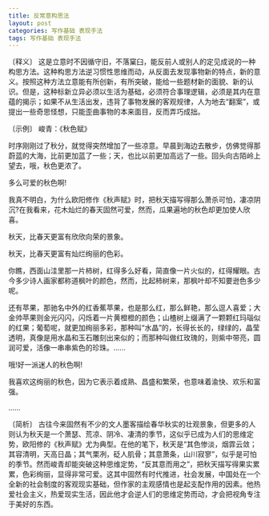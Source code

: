 ```yaml
---
title: 反常意构思法
layout: post
categories: 写作基础 表现手法
tags: 写作基础 表现手法
---
```


〔释义〕 这是立意时不因循守旧，不落窠臼，能反前人或别人的定见成说的一种构思方法。这种构思方法逆习惯性思维而动，从反面去发现事物新的特点，新的意义。按照这种方法立意能有所创新，有所突破，能给一些题材新的面貌、新的认识。但是，这种标新立异必须以生活为基础，必须符合事理逻辑，必须是其内在意蕴的揭示；如果不从生活出发，违背了事物发展的客观规律，人为地去“翻案”，或提出一些奇思怪想，只能歪曲事物的本来面目，反而弄巧成拙。

〔示例〕 峻青：《秋色赋》

时序刚刚过了秋分，就觉得突然增加了一些凉意。早晨到海边去散步，仿佛觉得那蔚蓝的大海，比前更加蓝了一些；天，也比以前更加高远了一些。回头向古陌岭上望去，哦，秋色更浓了。

多么可爱的秋色啊!

我真不明白，为什么欧阳修作《秋声赋》时，把秋天描写得那么萧杀可怕，凄凉阴沉?在我看来，花木灿烂的春天固然可爱，然而，瓜果遍地的秋色却更加使人欣喜。

秋天，比春天更富有欣欣向荣的景象。

秋天，比春天更富有灿烂绚丽的色彩。

你瞧，西面山洼里那一片柿树，红得多么好看，简直像一片火似的，红得耀眼。古今多少诗人画家都称道枫叶的颜色，然而，比起柿树来，那枫叶却不知要逊色多少呢。

还有苹果，那驰名中外的红香蕉苹果，也是那么红，那么鲜艳，那么逗人喜爱；大金帅苹果则金光闪闪，闪烁着一片黄橙橙的颜色；山楂树上缀满了一颗颗红玛瑙似的红果；葡萄呢，就更加绚丽多彩，那种叫“水晶”的，长得长长的，绿绿的，晶莹透明，真像是用水晶和玉石雕刻出来似的；而那种叫做红玫瑰的，则紫中带亮，圆润可爱，活像一串串紫色的珍珠。……

哦!好一派迷人的秋色啊!

我喜欢这绚丽的秋色，因为它表示着成熟、昌盛和繁荣，也意味着渝快、欢乐和富强。

……

〔简析〕 古往今来固然有不少的文人墨客描绘春华秋实的壮观景象，但更多的人则认为秋天是一个萧瑟、荒凉、阴冷、凄清的季节，这似乎已成为人们的思维定势，欧阳修的《秋声赋》尤为典型。在他的笔下，秋天是“其色惨淡，烟霏云敛；其容清明，天高日晶；其气栗冽，砭人肌骨；其意萧条，山川寂寥”，似乎是可怕的季节。然而峻青却能突破这种思维定势，“反其意而用之”，把秋天描写得果实累累，色彩绚丽，显得非常可爱。这其中固然有时代推进，社会发展，中国处在一个全新的社会制度的客观现实基础，但作家的主观感情也是起支配作用的因素。他热爱社会主义，热爱现实生活，因此他才会逆人们的思维定势而动，才会把视角专注于美好的东西。 